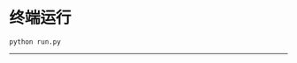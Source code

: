 # 终端运行

```shell
python run.py
```
****************************************************************************************************************************************************************************************************************************************************************************************************************************************************************************************************************************************************************************************************************************************************************************************************************************************************************************************************************************************************************************************************************************************************************************************************************************************************************************************************************************************************************************************************************************************************************************************************************************************************************************************************************************************